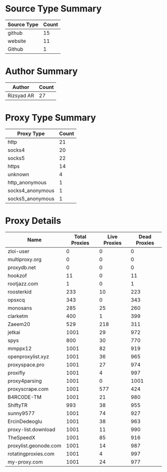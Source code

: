 # Source Type Summary

| Source Type | Count |
|-------------|-------|
| github | 15 |
| website | 11 |
| Github | 1 |


# Author Summary

| Author | Count |
|--------|-------|
| Rizsyad AR | 27 |


# Proxy Type Summary

| Proxy Type | Count |
|------------|-------|
| http | 21 |
| socks4 | 20 |
| socks5 | 22 |
| https | 14 |
| unknown | 4 |
| http_anonymous | 1 |
| socks4_anonymous | 1 |
| socks5_anonymous | 1 |


# Proxy Details

| Name | Total Proxies | Live Proxies | Dead Proxies |
|------|---------------|--------------|---------------|
| zloi-user | 0 | 0 | 0 |
| multiproxy.org | 0 | 0 | 0 |
| proxydb.net | 0 | 0 | 0 |
| hookzof | 11 | 0 | 11 |
| rootjazz.com | 1 | 0 | 1 |
| roosterkid | 233 | 10 | 223 |
| opsxcq | 343 | 0 | 343 |
| monosans | 285 | 25 | 260 |
| clarketm | 400 | 1 | 399 |
| Zaeem20 | 529 | 218 | 311 |
| jetkai | 1001 | 29 | 972 |
| spys | 800 | 30 | 770 |
| mmppx12 | 1001 | 82 | 919 |
| openproxylist.xyz | 1001 | 36 | 965 |
| proxyspace.pro | 1001 | 27 | 974 |
| proxifly | 1001 | 4 | 997 |
| proxy4parsing | 1001 | 0 | 1001 |
| proxyscrape.com | 1001 | 577 | 424 |
| B4RC0DE-TM | 1001 | 21 | 980 |
| ShiftyTR | 993 | 38 | 955 |
| sunny9577 | 1001 | 74 | 927 |
| ErcinDedeoglu | 1001 | 38 | 963 |
| proxy-list.download | 1001 | 11 | 990 |
| TheSpeedX | 1001 | 85 | 916 |
| proxylist.geonode.com | 1001 | 14 | 987 |
| rotatingproxies.com | 1001 | 4 | 997 |
| my-proxy.com | 1001 | 24 | 977 |

